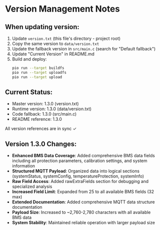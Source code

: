 # Version Management Notes

## When updating version:

1. Update `version.txt` (this file's directory - project root)
2. Copy the same version to `data/version.txt` 
3. Update the fallback version in `src/main.c` (search for "Default fallback")
4. Update "Current Version" in README.md
5. Build and deploy:
   ```bash
   pio run --target buildfs
   pio run --target uploadfs
   pio run --target upload
   ```

## Current Status:
- Master version: 1.3.0 (version.txt)
- Runtime version: 1.3.0 (data/version.txt)
- Code fallback: 1.3.0 (src/main.c)
- README reference: 1.3.0

All version references are in sync ✓

## Version 1.3.0 Changes:
- **Enhanced BMS Data Coverage**: Added comprehensive BMS data fields including all protection parameters, calibration settings, and system information
- **Structured MQTT Payload**: Organized data into logical sections (systemStatus, systemConfig, temperatureProtection, systemInfo)
- **Raw Field Access**: Added rawExtraFields section for debugging and specialized analysis
- **Increased Field Limit**: Expanded from 25 to all available BMS fields (32 max)
- **Extended Documentation**: Added comprehensive MQTT data structure documentation
- **Payload Size**: Increased to ~2,760-2,780 characters with all available BMS data
- **System Stability**: Maintained reliable operation with larger payload size
